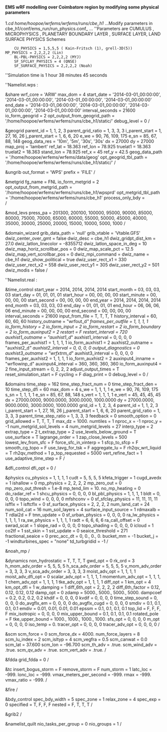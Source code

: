 #### EMS wRF modelling over Coimbatore region by modifying some physical parameters


1.*cd home/hoopoe/wrfems/wrfems/runs/cbe_h1* 
...Modify parameters in cbe_h1/conf/ems_run/run_physics.conf_ ...
''Parameters are CUMULUS , MICROPHYSICS , PLANETARY BOUNDARY LAYER ,  SURFACE LAYER, LAND SURFACE PHYSICS Schemes
		
		CU_PHYSICS = 1,5,5,5 ( Kain-Fritsch (1), grell-3D(5))
    MP_PHYSICS = 2,2,2,2 (Lin)
		BL-PBL-PHYSICS = 2,2,2,2 (MYJ)
		SF_SFCLAY_PHYSICS = 4 (QNSE)
		SF_SURFACE_PHYSICS = 2,2,2,2 (Noah)

''Simulation time is 1 hour 38 minutes 45 seconds

''Namelist.wps :

&share
 wrf_core                   = 'ARW'
 max_dom                    = 4
 start_date                 = '2014-03-01_00:00:00', '2014-03-01_00:00:00', '2014-03-01_00:00:00', '2014-03-01_00:00:00'
 end_date                   = '2014-03-01_06:00:00', '2014-03-01_00:00:00', '2014-03-01_00:00:00', '2014-03-01_00:00:00'
 interval_seconds           = 21600
 io_form_geogrid            = 2
 opt_output_from_geogrid_path = '/home/hoopoe/wrfems/wrfems/runs/cbe_h1/static/'
 debug_level                = 0
/

&geogrid
 parent_id                  = 1, 1, 2, 3
 parent_grid_ratio          = 1, 3, 3, 3
 i_parent_start             = 1, 27, 16, 26
 j_parent_start             = 1, 6, 6, 20
 e_we                       = 90, 76, 109, 175
 e_sn                       = 85, 67, 88, 148
 geog_data_res              = '10m', '5m', '30s', '30s'
 dx                         = 27000
 dy                         = 27000
 map_proj                   = 'lambert'
 ref_lat                    = 18.363
 ref_lon                    = 78.925
 truelat1                   = 18.363
 truelat2                   = 18.363
 stand_lon                  = 78.925
 ref_x                      = 45
 ref_y                      = 42.5
 geog_data_path             = '/home/hoopoe/wrfems/wrfems/data/geog'
 opt_geogrid_tbl_path       = '/home/hoopoe/wrfems/wrfems/runs/cbe_h1/static/'
/

&ungrib
 out_format                 = 'WPS'
 prefix                     = 'FILE'
/

&metgrid
 fg_name                    = FNL
 io_form_metgrid            = 2
 opt_output_from_metgrid_path = '/home/hoopoe/wrfems/wrfems/runs/cbe_h1/wpsprd'
 opt_metgrid_tbl_path       = '/home/hoopoe/wrfems/wrfems/runs/cbe_h1'
 process_only_bdy           =  
/

&mod_levs
 press_pa                   = 201300, 200100, 100000, 95000, 90000, 85000, 80000, 75000, 70000, 65000, 60000, 55000, 50000, 45000, 40000, 35000, 30000, 25000, 20000, 15000, 10000, 5000, 1000
/

&domain_wizard
 grib_data_path             = 'null'
 grib_vtable                = 'Vtable.GFS'
 dwiz_center_over_gmt       = false
 dwiz_desc                  = cbe_h1
 dwiz_gridpt_dist_km        = 27.0
 dwiz_latlon_linecolor      = -8355712
 dwiz_latlon_space_in_deg   = 10
 dwiz_map_horiz_scrollbar_pos = 0
 dwiz_map_scale_pct         = 12.5
 dwiz_map_vert_scrollbar_pos = 0
 dwiz_mpi_command           = 
 dwiz_name                  = cbe_h1
 dwiz_show_political        = true
 dwiz_user_rect_x1          = 330
 dwiz_user_rect_x2          = 558
 dwiz_user_rect_y1          = 305
 dwiz_user_rect_y2          = 501
 dwiz_modis                 = false
/

''Namelist.real :

&time_control
 start_year                 = 2014, 2014, 2014, 2014
 start_month                = 03, 03, 03, 03
 start_day                  = 01, 01, 01, 01
 start_hour                 = 00, 00, 00, 00
 start_minute               = 00, 00, 00, 00
 start_second               = 00, 00, 00, 00
 end_year                   = 2014, 2014, 2014, 2014
 end_month                  = 03, 03, 03, 03
 end_day                    = 01, 01, 01, 01
 end_hour                   = 06, 06, 06, 06
 end_minute                 = 00, 00, 00, 00
 end_second                 = 00, 00, 00, 00
 interval_seconds           = 21600
 input_from_file            = T, T, T, T
 history_interval           = 60, 60, 60, 60
 history_outname            = "wrfout_d<domain>_<date>"
 frames_per_outfile         = 1, 1, 1, 1
 io_form_history            = 2
 io_form_input              = 2
 io_form_restart            = 2
 io_form_boundary           = 2
 io_form_auxinput2          = 2
 restart                    = F
 restart_interval           = 720
 auxhist1_outname           = "auxhist1_d<domain>_<date>"
 auxhist1_interval          = 0, 0, 0, 0
 frames_per_auxhist1        = 1, 1, 1, 1
 io_form_auxhist1           = 2
 auxhist2_outname           = "auxhist2_d<domain>_<date>"
 auxhist2_interval          = 0, 0, 0, 0
 output_diagnostics         = 0
 auxhist3_outname           = "wrfxtrm_d<domain>_<date>"
 auxhist3_interval          = 0, 0, 0, 0
 frames_per_auxhist2        = 1, 1, 1, 1
 io_form_auxhist2           = 2
 auxinput4_inname           = "wrflowinp_d<domain>"
 auxinput4_interval         = 360, 360, 360, 360
 io_form_auxinput4          = 2
 fine_input_stream          = 0, 2, 2, 2
 adjust_output_times        = T
 reset_simulation_start     = F
 cycling                    = F
 diag_print                 = 0
 debug_level                = 0
/

&domains
 time_step                  = 162
 time_step_fract_num        = 0
 time_step_fract_den        = 10
 time_step_dfi              = 60
 max_dom                    = 4
 s_we                       = 1, 1, 1, 1
 e_we                       = 90, 76, 109, 175
 s_sn                       = 1, 1, 1, 1
 e_sn                       = 85, 67, 88, 148
 s_vert                     = 1, 1, 1, 1
 e_vert                     = 45, 45, 45, 45
 dx                         = 27000.0000, 9000.0000, 3000.0000, 1000.0000
 dy                         = 27000.0000, 9000.0000, 3000.0000, 1000.0000
 grid_id                    = 1, 2, 3, 4
 parent_id                  = 1, 1, 2, 3
 i_parent_start             = 1, 27, 16, 26
 j_parent_start             = 1, 6, 6, 20
 parent_grid_ratio          = 1, 3, 3, 3
 parent_time_step_ratio     = 1, 3, 3, 3
 feedback                   = 0
 smooth_option              = 0
 grid_allowed               = T, T, T, T
 max_dz                     = 1000.
 numtiles                   = 1
 nproc_x                    = -1
 nproc_y                    = -1
 num_metgrid_soil_levels    = 4
 num_metgrid_levels         = 27
 interp_type                = 2
 extrap_type                = 2
 t_extrap_type              = 2
 use_levels_below_ground    = T
 use_surface                = T
 lagrange_order             = 1
 zap_close_levels           = 500
 lowest_lev_from_sfc        = F
 force_sfc_in_vinterp       = 1
 sfcp_to_sfcp               = F
 smooth_cg_topo             = F
 use_tavg_for_tsk           = F
 aggregate_lu               = F
 rh2qv_wrt_liquid           = T
 rh2qv_method               = 1
 p_top_requested            = 5000
 vert_refine_fact           = 1
 use_adaptive_time_step     = F
/

&dfi_control
 dfi_opt                    = 0
/

&physics
 cu_physics                 = 1, 1, 1, 1
 cudt                       = 5, 5, 5, 5
 kfeta_trigger              = 1
 cugd_avedx                 = 1
 ishallow                   = 0
 mp_physics                 = 2, 2, 2, 2
 mp_zero_out                = 0
 mp_zero_out_thresh         = 1.e-8
 mp_tend_lim                = 10.
 no_mp_heating              = 0
 do_radar_ref               = 1
 shcu_physics               = 0, 0, 0, 0
 bl_pbl_physics             = 1, 1, 1, 1
 bldt                       = 0, 0, 0, 0
 topo_wind                  = 0, 0, 0, 0
 mfshconv                   = 0
 sf_sfclay_physics          = 11, 11, 11, 11
 isfflx                     = 1
 isftcflx                   = 0
 sf_surface_physics         = 2, 2, 2, 2
 num_land_cat               = 24
 num_soil_cat               = 16
 num_soil_layers            = 4
 surface_input_source       = 1
 rdmaxalb                   = T
 rdlai2d                    = F
 tmn_update                 = 0
 sf_urban_physics           = 0, 0, 0, 0
 ra_lw_physics              = 1, 1, 1, 1
 ra_sw_physics              = 1, 1, 1, 1
 radt                       = 6, 6, 6, 6
 ra_call_offset             = 0
 swrad_scat                 = 1
 slope_rad                  = 0, 0, 0, 0
 topo_shading               = 0, 0, 0, 0
 icloud                     = 1
 co2tf                      = 1
 sst_skin                   = 1
 sst_update                 = 0
 seaice_threshold           = 271
 fractional_seaice          = 0
 prec_acc_dt                = 0, 0., 0., 0.
 bucket_mm                  = -1
 bucket_j                   = -1
 windturbines_spec          = "none"
 td_turbgridid              = -1
/

&noah_mp
/

&dynamics
 non_hydrostatic            = T, T, T, T
 gwd_opt                    = 0
 rk_ord                     = 3
 h_mom_adv_order            = 5, 5, 5, 5
 h_sca_adv_order            = 5, 5, 5, 5
 v_mom_adv_order            = 3, 3, 3, 3
 v_sca_adv_order            = 3, 3, 3, 3
 moist_adv_opt              = 1, 1, 1, 1
 moist_adv_dfi_opt          = 0
 scalar_adv_opt             = 1, 1, 1, 1
 momentum_adv_opt           = 1, 1, 1, 1
 chem_adv_opt               = 1, 1, 1, 1
 tke_adv_opt                = 1, 1, 1, 1
 diff_opt                   = 1
 km_opt                     = 4
 km_opt_dfi                 = 1
 w_damping                  = 1
 diff_6th_opt               = 2, 2, 2, 2
 diff_6th_factor            = 0.12, 0.12, 0.12, 0.12
 damp_opt                   = 0
 zdamp                      = 5000., 5000., 5000., 5000.
 dampcoef                   = 0.2, 0.2, 0.2, 0.2
 khdif                      = 0, 0, 0, 0
 kvdif                      = 0, 0, 0, 0
 time_step_sound            = 0, 0, 0, 0
 do_avgflx_em               = 0, 0, 0, 0
 do_avgflx_cugd             = 0, 0, 0, 0
 smdiv                      = 0.1, 0.1, 0.1, 0.1
 emdiv                      = 0.01, 0.01, 0.01, 0.01
 epssm                      = 0.1, 0.1, 0.1, 0.1
 top_lid                    = F, F, F, F
 mix_isotropic              = 0, 0, 0, 0
 mix_upper_bound            = 0.1, 0.1, 0.1, 0.1
 rotated_pole               = F
 tke_upper_bound            = 1000., 1000., 1000., 1000.
 sfs_opt                    = 0, 0, 0, 0
 m_opt                      = 0, 0, 0, 0
 iso_temp                   = 0.
 tracer_opt                 = 0, 0, 0, 0
 tracer_adv_opt             = 0, 0, 0, 0
/

&scm
 scm_force                  = 0
 scm_force_dx               = 4000.
 num_force_layers           = 8
 scm_lu_index               = 2
 scm_isltyp                 = 4
 scm_vegfra                 = 0.5
 scm_canwat                 = 0.0
 scm_lat                    = 37.600
 scm_lon                    = -96.700
 scm_th_adv                 = .true.
 scm_wind_adv               = .true.
 scm_qv_adv                 = .true.
 scm_vert_adv               = .true.
/

&fdda
 grid_fdda                  = 0
/

&tc
 insert_bogus_storm         = F
 remove_storm               = F
 num_storm                  = 1
 latc_loc                   = -999.
 lonc_loc                   = -999.
 vmax_meters_per_second     = -999.
 rmax                       = -999.
 vmax_ratio                 = -999.
/

&fire
/

&bdy_control
 spec_bdy_width             = 5
 spec_zone                  = 1
 relax_zone                 = 4
 spec_exp                   = 0
 specified                  = T, F, F, F
 nested                     = F, T, T, T
/

&grib2
/

&namelist_quilt
 nio_tasks_per_group        = 0
 nio_groups                 = 1
/
